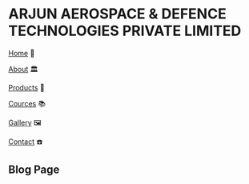 # ARJUN AEROSPACE & DEFENCE TECHNOLOGIES PRIVATE LIMITED

[Home](https://arjunaerospace.in/home) 🏡

[About](https://arjunaerospace.in/about) 🏛️

[Products](https://arjunaerospace.in/products) 🎁

[Cources](https://arjunaerospace.in/courses) 📚

[Gallery](https://arjunaerospace.in/gallery) 🖼️

[Contact](https://arjunaerospace.in/contact) ☎️

## Blog Page
